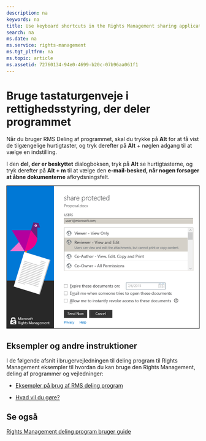 ```yaml
---
description: na
keywords: na
title: Use keyboard shortcuts in the Rights Management sharing application
search: na
ms.date: na
ms.service: rights-management
ms.tgt_pltfrm: na
ms.topic: article
ms.assetid: 72760134-94e0-4699-b20c-07b96aa061f1
---
```

# Bruge tastaturgenveje i rettighedsstyring, der deler programmet
Når du bruger RMS Deling af programmet, skal du trykke på **Alt** for at få vist de tilgængelige hurtigtaster, og tryk derefter på **Alt** + nøglen adgang til at vælge en indstilling.

I den **del, der er beskyttet** dialogboksen, tryk på **Alt** se hurtigtasterne, og tryk derefter på **Alt + m** til at vælge den **e-mail-besked, når nogen forsøger at åbne dokumenterne** afkrydsningsfelt.

![](../Image/ADRMS_MSRMSApp_AccessKeys.png)

## Eksempler og andre instruktioner
I de følgende afsnit i brugervejledningen til deling program til Rights Management eksempler til hvordan du kan bruge den Rights Management, deling af programmer og vejledninger:

-   [Eksempler på brug af RMS deling program](../Topic/Rights_Management_sharing_application_user_guide.md#BKMK_SharingExamples)

-   [Hvad vil du gøre?](../Topic/Rights_Management_sharing_application_user_guide.md#BKMK_SharingInstructions)

## Se også
[Rights Management deling program bruger guide](../Topic/Rights_Management_sharing_application_user_guide.md)

